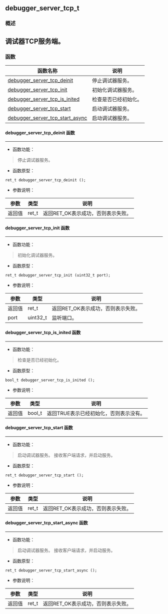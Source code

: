## debugger\_server\_tcp\_t
### 概述
调试器TCP服务端。
----------------------------------
### 函数
<p id="debugger_server_tcp_t_methods">

| 函数名称 | 说明 | 
| -------- | ------------ | 
| <a href="#debugger_server_tcp_t_debugger_server_tcp_deinit">debugger\_server\_tcp\_deinit</a> | 停止调试器服务。 |
| <a href="#debugger_server_tcp_t_debugger_server_tcp_init">debugger\_server\_tcp\_init</a> | 初始化调试器服务。 |
| <a href="#debugger_server_tcp_t_debugger_server_tcp_is_inited">debugger\_server\_tcp\_is\_inited</a> | 检查是否已经初始化。 |
| <a href="#debugger_server_tcp_t_debugger_server_tcp_start">debugger\_server\_tcp\_start</a> | 启动调试器服务。 |
| <a href="#debugger_server_tcp_t_debugger_server_tcp_start_async">debugger\_server\_tcp\_start\_async</a> | 启动调试器服务。 |
#### debugger\_server\_tcp\_deinit 函数
-----------------------

* 函数功能：

> <p id="debugger_server_tcp_t_debugger_server_tcp_deinit">停止调试器服务。

* 函数原型：

```
ret_t debugger_server_tcp_deinit ();
```

* 参数说明：

| 参数 | 类型 | 说明 |
| -------- | ----- | --------- |
| 返回值 | ret\_t | 返回RET\_OK表示成功，否则表示失败。 |
#### debugger\_server\_tcp\_init 函数
-----------------------

* 函数功能：

> <p id="debugger_server_tcp_t_debugger_server_tcp_init">初始化调试器服务。

* 函数原型：

```
ret_t debugger_server_tcp_init (uint32_t port);
```

* 参数说明：

| 参数 | 类型 | 说明 |
| -------- | ----- | --------- |
| 返回值 | ret\_t | 返回RET\_OK表示成功，否则表示失败。 |
| port | uint32\_t | 监听端口。 |
#### debugger\_server\_tcp\_is\_inited 函数
-----------------------

* 函数功能：

> <p id="debugger_server_tcp_t_debugger_server_tcp_is_inited">检查是否已经初始化。

* 函数原型：

```
bool_t debugger_server_tcp_is_inited ();
```

* 参数说明：

| 参数 | 类型 | 说明 |
| -------- | ----- | --------- |
| 返回值 | bool\_t | 返回TRUE表示已经初始化，否则表示没有。 |
#### debugger\_server\_tcp\_start 函数
-----------------------

* 函数功能：

> <p id="debugger_server_tcp_t_debugger_server_tcp_start">启动调试器服务。
> 接收客户端请求，并启动服务。

* 函数原型：

```
ret_t debugger_server_tcp_start ();
```

* 参数说明：

| 参数 | 类型 | 说明 |
| -------- | ----- | --------- |
| 返回值 | ret\_t | 返回RET\_OK表示成功，否则表示失败。 |
#### debugger\_server\_tcp\_start\_async 函数
-----------------------

* 函数功能：

> <p id="debugger_server_tcp_t_debugger_server_tcp_start_async">启动调试器服务。
> 接收客户端请求，并启动服务。

* 函数原型：

```
ret_t debugger_server_tcp_start_async ();
```

* 参数说明：

| 参数 | 类型 | 说明 |
| -------- | ----- | --------- |
| 返回值 | ret\_t | 返回RET\_OK表示成功，否则表示失败。 |
